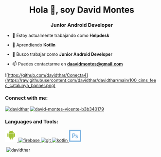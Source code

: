 <h1 align="center">Hola 👋, soy David Montes</h1>
<h3 align="center">Junior Android Developer</h3>

- 🔭 Estoy actualmente trabajando como **Helpdesk**

- 🌱 Aprendiendo **Kotlin**

- 👯 Busco trabajar como **Junior Android Developer**

- 📫 Puedes contactarme en **daavidmontes@gmail.com**

![https://github.com/davidthar/Conecta4](https://raw.githubusercontent.com/davidthar/davidthar/main/100_cims_feec_catalunya_banner.png)

<h3 align="left">Connect with me:</h3>
<p align="left">
<a href="https://twitter.com/davidthar" target="blank"><img align="center" src="https://raw.githubusercontent.com/rahuldkjain/github-profile-readme-generator/master/src/images/icons/Social/twitter.svg" alt="davidthar" height="30" width="40" /></a>
<a href="https://linkedin.com/in/david-montes-vicente-b3b340179" target="blank"><img align="center" src="https://raw.githubusercontent.com/rahuldkjain/github-profile-readme-generator/master/src/images/icons/Social/linked-in-alt.svg" alt="david-montes-vicente-b3b340179" height="30" width="40" /></a>
</p>

<h3 align="left">Languages and Tools:</h3>
<p align="left"> <a href="https://developer.android.com" target="_blank" rel="noreferrer"> <img src="https://raw.githubusercontent.com/devicons/devicon/master/icons/android/android-original-wordmark.svg" alt="android" width="40" height="40"/> </a> <a href="https://firebase.google.com/" target="_blank" rel="noreferrer"> <img src="https://www.vectorlogo.zone/logos/firebase/firebase-icon.svg" alt="firebase" width="40" height="40"/> </a> <a href="https://git-scm.com/" target="_blank" rel="noreferrer"> <img src="https://www.vectorlogo.zone/logos/git-scm/git-scm-icon.svg" alt="git" width="40" height="40"/> </a> <a href="https://kotlinlang.org" target="_blank" rel="noreferrer"> <img src="https://www.vectorlogo.zone/logos/kotlinlang/kotlinlang-icon.svg" alt="kotlin" width="40" height="40"/> </a> <a href="https://www.photoshop.com/en" target="_blank" rel="noreferrer"> <img src="https://raw.githubusercontent.com/devicons/devicon/master/icons/photoshop/photoshop-line.svg" alt="photoshop" width="40" height="40"/> </a> </p>

<p>&nbsp;<img align="center" src="https://github-readme-stats.vercel.app/api?username=davidthar&show_icons=true&locale=en" alt="davidthar" /></p>
